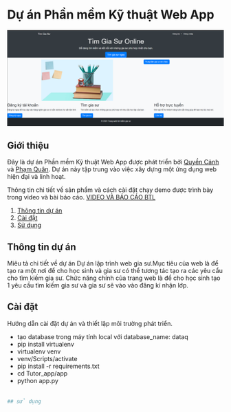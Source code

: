 # Dự án Phần mềm Kỹ thuật Web App
![alt text](image.png)
## Giới thiệu

Đây là dự án Phần mềm Kỹ thuật Web App được phát triển bởi [Quyền Cảnh](https://github.com/quyencanh203) và [Phạm Quân](https://github.com/hquan3404). Dự án này tập trung vào việc xây dựng một ứng dụng web hiện đại và linh hoạt.

Thông tin chi tiết về sản phẩm và cách cài đặt chạy demo được trình bày trong video và bài báo cáo.
[VIDEO VÀ BÁO CÁO BTL](https://drive.google.com/drive/folders/16rZRvvGM9Y5cE_o_7BkkvhTaqto2yB-O?usp=sharing)

1. [Thông tin dự án](#thông-tin-dự-án)
2. [Cài đặt](#cài-đặt)
3. [Sử dụng](https://github.com/quyencanh203/Web-App-Software-Engineering-/blob/main/README.md#L32-L33)

## Thông tin dự án

Miêu tả chi tiết về dự án
Dự án lập trình web gia sư.Mục tiêu của web là để tạo ra một nơi để cho học sinh và gia sư có thể tương tác tạo ra các yêu cầu cho tìm kiếm gia sư. Chức năng chính của trang web là để cho học sinh tạo 1 yêu cầu tìm kiếm gia sư và gia sư sẽ vào vào đăng kí nhận lớp.


## Cài đặt

Hướng dẫn cài đặt dự án và thiết lập môi trường phát triển.
- tạo database trong máy tính local với database_name: dataq
- pip install virtualenv 
- virtualenv venv
- venv/Scripts/activate
- pip install -r requirements.txt 
- cd Tutor_app/app 
- python app.py 
```bash

## sử dụng 
